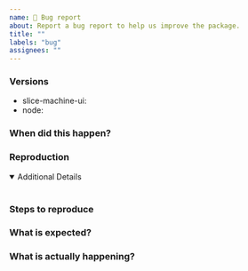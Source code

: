```yaml
---
name: 🚨 Bug report
about: Report a bug report to help us improve the package.
title: ""
labels: "bug"
assignees: ""
---
```


<!-- 💙 Thanks for your time to make this package better with your feedback 💙

**IMPORTANT** Before reporting a bug please make sure that you have read through the documentation:
- https://prismic.io/docs

👍 A properly detailed bug report can save a LOT of time and help fixing issues as soon as possible.
-->

### Versions

- slice-machine-ui: <!-- ex: v0.1.0 -->
- node: <!-- ex: v12.14.0 -->

### When did this happen?

<!-- Please provide the date and time (with timezone) when the issue occurred. This helps us check logs and troubleshoot more effectively. -->

### Reproduction

<!-- Link to a minimal test case, without a reproduction, it is so hard to address problem :( -->

<details open>
<summary>Additional Details</summary>
<br>
<!-- Attaching `package.json`, dependencies, logs or code snippets would help to find the issue -->
</details>

### Steps to reproduce

### What is expected?

### What is actually happening?
